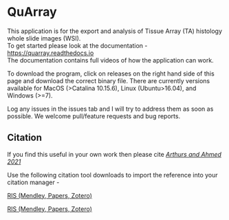 # QuArray
This application is for the export and analysis of Tissue Array (TA) histology whole slide images (WSI). <br>
To get started please look at the documentation - https://quarray.readthedocs.io <br>
The documentation contains full videos of how the application can work.

To download the program, click on releases on the right hand side of this page and download the correct binary file. 
There are currently versions available for MacOS (>Catalina 10.15.6), Linux (Ubuntu>16.04), and Windows (>=7).

Log any issues in the issues tab and I will try to address them as soon as possible. We welcome pull/feature requests and bug reports.
<br>

## Citation
If you find this useful in your own work then please cite [*Arthurs and Ahmed 2021*](https://eur03.safelinks.protection.outlook.com/?url=http%3A%2F%2Ftrack.smtpserver.email%2F9032119%2Fc%3Fp%3DGae1QFzSvNslkfy9xBK1pi3v1d9HNxBZaaA2fdxxLCBG9Z56oyxMEdKEX27yLKzSCoSkTF5Cz3_wHwbertRT_DS2ugLGHKWdOS_ANRx9Bogc2vHf683NqUDrcBB3bNRWckXnMtrkQWs249X3zdmCaF2Q7hY2jHtZ0Q-ttb3TVbT5DnW-B2Rc12AGeg1Jfcebu8pM1kc0FBWQ_DPjT0pJ4fWp1y4uig6R8zYErOQOezdy_LLi4stNnpR6gdWsXLw6&data=04%7C01%7Ccallum.arthurs%40kcl.ac.uk%7C7fa28c3928cf43286f8208d8dff2ffcf%7C8370cf1416f34c16b83c724071654356%7C0%7C0%7C637505582063562719%7CUnknown%7CTWFpbGZsb3d8eyJWIjoiMC4wLjAwMDAiLCJQIjoiV2luMzIiLCJBTiI6Ik1haWwiLCJXVCI6Mn0%3D%7C1000&sdata=sO7k8n%2BSJyN0WxJ8Zzka9ztk3lZvb1InfYWr77xF9V8%3D&reserved=0)

Use the following citation tool downloads to import the reference into your citation manager - 

<a href="/docs/citation_tools/citations-20210305T203244.ris" Download>RIS (Mendley, Papers, Zotero)</a>

<a href="https://github.com/c-arthurs/QuArray/blob/master/docs/citation_tools/citations-20210305T203244.ris" download>RIS (Mendley, Papers, Zotero)</a>

